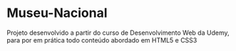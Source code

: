 # Museu-Nacional
Projeto desenvolvido a partir do curso de Desenvolvimento Web da Udemy, para por em prática todo conteúdo abordado em HTML5 e CSS3
